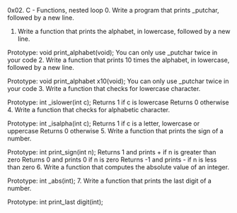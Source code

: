 0x02. C - Functions, nested loop
0. Write a program that prints _putchar, followed by a new line.
1. Write a function that prints the alphabet, in lowercase, followed by a new line.

Prototype: void print_alphabet(void);
You can only use _putchar twice in your code
2. Write a function that prints 10 times the alphabet, in lowercase, followed by a new line.

Prototype: void print_alphabet x10(void);
You can only use _putchar twice in your code
3. Write a function that checks for lowercase character.

Prototype: int _islower(int c);
Returns 1 if c is lowercase
Returns 0 otherwise
4. Write a function that checks for alphabetic character.

Prototype: int _isalpha(int c);
Returns 1 if c is a letter, lowercase or uppercase
Returns 0 otherwise
5. Write a function that prints the sign of a number.

Prototype: int print_sign(int n);
Returns 1 and prints + if n is greater than zero
Returns 0 and prints 0 if n is zero
Returns -1 and prints - if n is less than zero
6. Write a function that computes the absolute value of an integer.

Prototype: int _abs(int);
7. Write a function that prints the last digit of a number.

Prototype: int print_last digit(int);
